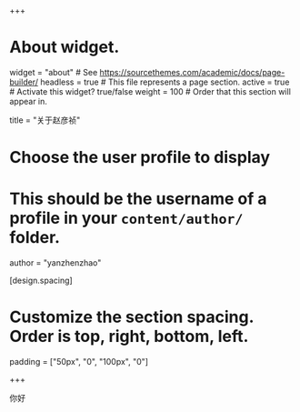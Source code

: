 +++
# About widget.
widget = "about"  # See https://sourcethemes.com/academic/docs/page-builder/
headless = true  # This file represents a page section.
active = true  # Activate this widget? true/false
weight = 100  # Order that this section will appear in.

title = "关于赵彦祯"

# Choose the user profile to display
# This should be the username of a profile in your `content/author/` folder.
author = "yanzhenzhao"

[design.spacing]
  # Customize the section spacing. Order is top, right, bottom, left.
  padding = ["50px", "0", "100px", "0"]

+++

你好